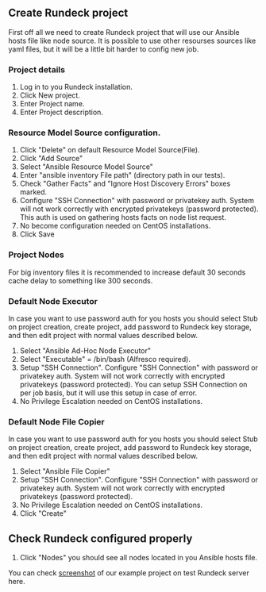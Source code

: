 ## Create Rundeck project

First off all we need to create Rundeck project that will use our Ansible hosts file like node source. It is possible to use other resourses sources like yaml files, but it will be a little bit harder to config new job.

### Project details

1. Log in to you Rundeck installation. 
2. Click New project.
3. Enter Project name. 
4. Enter Project description. 

### Resource Model Source configuration.

1. Click "Delete" on default Resource Model Source(File).
2. Click "Add Source"
3. Select "Ansible Resource Model Source"
4. Enter "ansible inventory File path" (directory path in our tests).
5. Check "Gather Facts" and "Ignore Host Discovery Errors" boxes marked.
6. Configure "SSH Connection" with password or privatekey auth. System will not work correctly with encrypted privatekeys (password protected). This auth is used on gathering hosts facts on node list request.
7. No become configuration needed on CentOS installations.
8. Click Save

### Project Nodes

For big inventory files it is recommended to increase default 30 seconds cache delay to something like 300 seconds.

### Default Node Executor

In case you want to use password auth for you hosts you should select Stub on project creation, create project, add password to Rundeck key storage, and then edit project with normal values described below.

1. Select "Ansible Ad-Hoc Node Executor"
2. Select "Executable" = /bin/bash (Alfresco required).
3. Setup "SSH Connection". Configure "SSH Connection" with password or privatekey auth. System will not work correctly with encrypted privatekeys (password protected). You can setup SSH Connection on per job basis, but it will use this setup in case of error.
4. No Privilege Escalation needed on CentOS installations.

### Default Node File Copier

In case you want to use password auth for you hosts you should select Stub on project creation, create project, add password to Rundeck key storage, and then edit project with normal values described below.

1. Select "Ansible File Copier"
2. Setup "SSH Connection". Configure "SSH Connection" with password or privatekey auth. System will not work correctly with encrypted privatekeys (password protected).
3. No Privilege Escalation needed on CentOS installations.
4. Click "Create"

## Check Rundeck configured properly

1. Click "Nodes" you should see all nodes located in you Ansible hosts file.

You can check [screenshot](img/rundeck_project_config.png) of our example project on test Rundeck server here.  